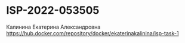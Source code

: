 # ISP-2022-053505
Калинина Екатерина Александровна
https://hub.docker.com/repository/docker/ekaterinakalinina/isp-task-1
